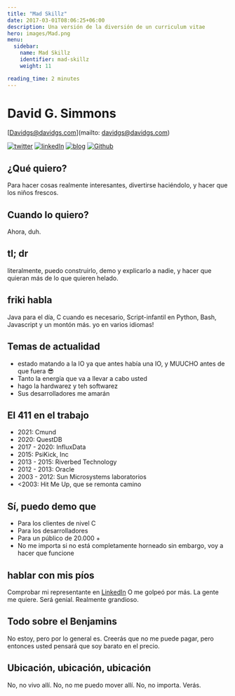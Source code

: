 ```yaml
---
title: "Mad Skillz"
date: 2017-03-01T08:06:25+06:00
description: Una versión de la diversión de un curriculum vitae
hero: images/Mad.png
menu:
  sidebar:
    name: Mad Skillz
    identifier: mad-skillz
    weight: 11

reading_time: 2 minutes
---
```


# David G. Simmons
[Davidgs@davidgs.com](mailto: davidgs@davidgs.com)

[![twitter](/posts/mad-skillz/images/twitter-icon-sm.png)](https://twitter.com/davidgsIoT) [![linkedIn](/posts/mad-skillz/images/linkedin-icon-sm.png)](https://linkedin.com/in/davidgsimmons) [![blog](/posts/mad-skillz/images/blog_icon-sm.png)](/posts) [![Github](/posts/mad-skillz/images/GitHub-Logo-Mark-sm.png)](https://github.com/davidgs)

## ¿Qué quiero?
Para hacer cosas realmente interesantes, divertirse haciéndolo, y hacer que los niños frescos.

## Cuando lo quiero?
Ahora, duh.

## tl; dr
literalmente, puedo construirlo, demo y explicarlo a nadie, y hacer que quieran más de lo que quieren helado.

## friki habla
Java para el día, C cuando es necesario, Script-infantil en Python, Bash, Javascript y un montón más. yo en varios idiomas!

## Temas de actualidad
- estado matando a la IO ya que antes había una IO, y MUUCHO antes de que fuera 😎
- Tanto la energía que va a llevar a cabo usted
- hago la hardwarez y teh softwarez
- Sus desarrolladores me amarán

## El 411 en el trabajo
- 2021: Cmund
- 2020: QuestDB
- 2017 - 2020: InfluxData
- 2015: PsiKick, Inc
- 2013 - 2015: Riverbed Technology
- 2012 - 2013: Oracle
- 2003 - 2012: Sun Microsystems laboratorios
- &lt;2003: Hit Me Up, que se remonta camino

## Sí, puedo demo que
- Para los clientes de nivel C
- Para los desarrolladores
- Para un público de 20.000 +
- No me importa si no está completamente horneado sin embargo, voy a hacer que funcione

## hablar con mis píos
Comprobar mi representante en [LinkedIn](https://linkedin.com/in/davidgsimmons) O me golpeó por más. La gente me quiere. Será genial. Realmente grandioso.

## Todo sobre el Benjamins
No estoy, pero por lo general es. Creerás que no me puede pagar, pero entonces usted pensará que soy barato en el precio.

## Ubicación, ubicación, ubicación
No, no vivo allí. No, no me puedo mover allí. No, no importa. Verás.
